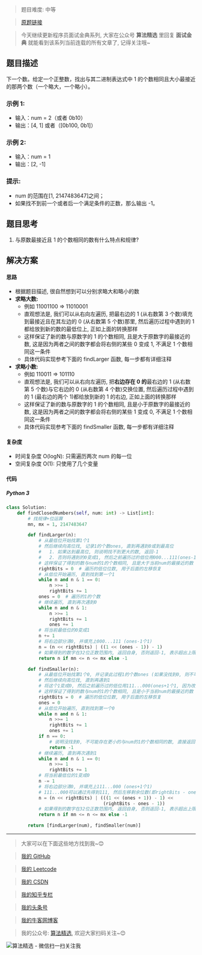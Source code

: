 > 题目难度: 中等

> [原题链接](https://leetcode-cn.com/problems/closed-number-lcci/)

> 今天继续更新程序员面试金典系列, 大家在公众号 **算法精选** 里回复 **面试金典** 就能看到该系列当前连载的所有文章了, 记得关注哦~

## 题目描述

下一个数。给定一个正整数，找出与其二进制表达式中 1 的个数相同且大小最接近的那两个数（一个略大，一个略小）。

### 示例 1:

- 输入：num = 2（或者 0b10）
- 输出：[4, 1] 或者（[0b100, 0b1]）

### 示例 2:

- 输入：num = 1
- 输出：[2, -1]

### 提示:

- num 的范围在[1, 2147483647]之间；
- 如果找不到前一个或者后一个满足条件的正数，那么输出 -1。

## 题目思考

1. 与原数最接近且 1 的个数相同的数有什么特点和规律?

## 解决方案

#### 思路

- 根据题目描述, 很自然想到可以分别求略大和略小的数
- **求略大数:**
  - 例如 11001100 => 11010001
  - 直观想法是, 我们可以从右向左遍历, 把最右边的 1 (从右数第 3 个数)填充到最接近且在其左边的 0 (从右数第 5 个数)那里, 然后遍历过程中遇到的 1 都给放到新的数的最低位上, 正如上面的转换那样
  - 这样保证了新的数与原数字的 1 的个数相同, 且是大于原数字的最接近的数, 这是因为两者之间的数字都会将右侧的某些 0 变成 1, 不满足 1 个数相同这一条件
  - 具体代码实现参考下面的 findLarger 函数, 每一步都有详细注释
- **求略小数:**
  - 例如 110011 => 101110
  - 直观想法是, 我们可以从右向左遍历, 把**右边存在 0 的**最右边的 1 (从右数第 5 个数)与它右边的 0 (从右数第 4 个数)交换位置, 然后遍历过程中遇到的 1 (最右边的两个 1)都给放到新的 1 的右边, 正如上面的转换那样
  - 这样保证了新的数与原数字的 1 的个数相同, 且是小于原数字的最接近的数, 这是因为两者之间的数字都会将右侧的某些 1 变成 0, 不满足 1 个数相同这一条件
  - 具体代码实现参考下面的 findSmaller 函数, 每一步都有详细注释

#### 复杂度

- 时间复杂度 O(logN): 只需遍历两次 num 的每一位
- 空间复杂度 O(1): 只使用了几个变量

#### 代码

##### Python 3

```python
class Solution:
    def findClosedNumbers(self, num: int) -> List[int]:
        # 找规律+位运算
        mn, mx = 1, 2147483647

        def findLarger(n):
            # 从最低位开始找第1个1
            # 然后继续向高位找, 记录1的个数ones, 直到再遇到0或到最高位
            #   1. 如果达到最高位, 则说明找不到更大的数, 返回-1
            #   2. 否则将遇到的0变成1, 然后之前遍历过的低位用000...111(ones-1个1, 因为改变的位已经将1个0转成1了, 所以这里ones要减1)代替
            # 这样保证了得到的数与num的1的个数相同, 且是大于当前num的最接近的数
            rightBits = 0  # 遍历的低位位数, 用于后面的左移恢复
            # 从低位开始遍历, 直到找到第一个1
            while n and n & 1 == 0:
                n >>= 1
                rightBits += 1
            ones = 0  # 遍历的1的个数
            # 继续遍历, 直到再次遇到0
            while n and n & 1:
                n >>= 1
                rightBits += 1
                ones += 1
            # 将当前最低位的0变成1
            n += 1
            # 将右边部分清0, 并填充上000...111 (ones-1个1)
            n = (n << rightBits) | ((1 << (ones - 1)) - 1)
            # 如果得到的数字在32位正数范围内, 返回自身, 否则返回-1, 表示超出上限
            return n if mn <= n <= mx else -1

        def findSmaller(n):
            # 从最低位开始找第1个0, 并记录此过程1的个数ones (如果没找到0, 则不可能存在更小的与num的1的个数相同的数, 直接返回-1)
            # 然后继续向高位找, 直到再遇到1
            # 将这个1变成0, 然后之前遍历过的低位用111...000(ones+1个1, 因为改变的位已经将1个1转成0了, 所以这里ones要加1)代替
            # 这样保证了得到的数与num的1的个数相同, 且是小于当前num的最接近的数
            rightBits = 0  # 遍历的低位位数, 用于后面的左移恢复
            ones = 0
            # 从低位开始遍历, 直到找到第一个0
            while n and n & 1:
                n >>= 1
                rightBits += 1
                ones += 1
            if n == 0:
                # 说明没找到0, 不可能存在更小的与num的1的个数相同的数, 直接返回-1
                return -1
            # 继续遍历, 直到再次遇到1
            while n and n & 1 == 0:
                n >>= 1
                rightBits += 1
            # 将当前最低位的1变成0
            n -= 1
            # 将右边部分清0, 并填充上111...000 (ones+1个1)
            # 111...000可以通过先得到111, 然后左移剩余位数(即rightBits - ones - 1)得到
            n = (n << rightBits) | (((1 << (ones + 1)) - 1) <<
                                    (rightBits - ones - 1))
            # 如果得到的数字在32位正数范围内, 返回自身, 否则返回-1, 表示超出上限
            return n if mn <= n <= mx else -1

        return [findLarger(num), findSmaller(num)]
```

---

> 大家可以在下面这些地方找到我~😊

> [我的 GitHub](https://github.com/zjulyx)

> [我的 Leetcode](https://leetcode-cn.com/u/suibianfahui/)

> [我的 CSDN](https://me.csdn.net/zjulyx1993)

> [我的知乎专栏](https://zhuanlan.zhihu.com/c_1242508721932464128)

> [我的头条号](https://www.toutiao.com/c/user/1090304683804520/#mid=1671643017345028)

> [我的牛客网博客](https://blog.nowcoder.net/zjulyx)

> 我的公众号: [算法精选](https://mp.weixin.qq.com/s?__biz=MzA5MDk1MjI5MA==&mid=2247484158&idx=1&sn=90176bac32cf7af40e4074c721fd8a95&chksm=900285f3a7750ce5a068c9c9773781461819633f2fd60533732637ec9520c908371ebc218d49&scene=178&cur_album_id=1386231241346859009#rd), 欢迎大家扫码关注~😊

![算法精选 - 微信扫一扫关注我](https://pic1.zhimg.com/80/v2-7c988a7b35886df51596ef23616764ac_1440w.jpg)
